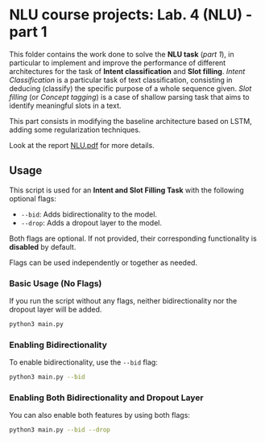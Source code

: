 # NLU course projects: Lab. 4 (NLU) - part 1

This folder contains the work done to solve the **NLU task** (*part 1*), in particular to implement and improve the performance of different architectures for the task of **Intent classification** and **Slot filling**. *Intent Classification* is a particular task of text classification, consisting in deducing (classify) the specific purpose of a whole sequence given. *Slot filling* (or *Concept tagging*) is a case of shallow parsing task that aims to identify meaningful slots in a text. 

This part consists in modifying the baseline architecture based on LSTM, adding some regularization techniques. 

Look at the report [NLU.pdf](../NLU.pdf) for more details. 

## Usage

This script is used for an **Intent and Slot Filling Task** with the following optional flags:

- `--bid`: Adds bidirectionality to the model.
- `--drop`: Adds a dropout layer to the model.

Both flags are optional. If not provided, their corresponding functionality is **disabled** by default.

Flags can be used independently or together as needed.

### Basic Usage (No Flags)

If you run the script without any flags, neither bidirectionality nor the dropout layer will be added.

```bash
python3 main.py
```


### Enabling Bidirectionality

To enable bidirectionality, use the `--bid` flag:

```bash
python3 main.py --bid
```

### Enabling Both Bidirectionality and Dropout Layer

You can also enable both features by using both flags:

```bash
python3 main.py --bid --drop
```




